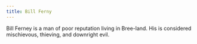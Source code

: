 ```yaml
---
title: Bill Ferny
---
```


Bill Ferney is a man of poor reputation living in Bree-land. His is
considered mischievous, thieving, and downright evil.
